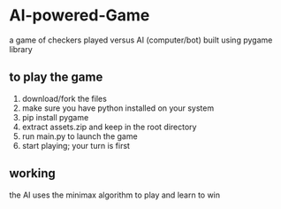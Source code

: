 # AI-powered-Game
a game of checkers played versus AI (computer/bot)
built using pygame library

## to play the game
1. download/fork the files
2. make sure you have python installed on your system
3. pip install pygame
4. extract assets.zip and keep in the root directory
5. run main.py to launch the game
6. start playing; your turn is first


## working
the AI uses the minimax algorithm to play and learn to win
